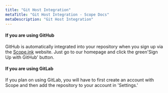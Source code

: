 ```yaml
---
title: "Git Host Integration"
metaTitle: "Git Host Integration - Scope Docs"
metaDescription: "Git Host Integration"
---
```


#### If you are using GitHub
GitHub is automatically integrated into your repository when you sign up via the [Scope.ink](https://scope.ink/) website. Just go to our homepage and click the green'Sign Up with GitHub' button. 

#### If you are using GitLab
If you plan on using GitLab, you will have to first create an account with Scope and then add the repository to your account in 'Settings.' 

